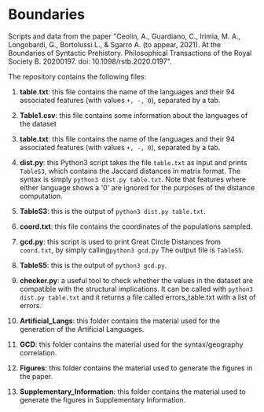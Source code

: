 # Boundaries
Scripts and data from the paper "Ceolin, A., Guardiano, C., Irimia, M. A., Longobardi, G., Bortolussi L., & Sgarro A. (to appear, 2021). At the Boundaries of Syntactic Prehistory. Philosophical Transactions of the Royal Society B. 20200197. doi: 10.1098/rstb.2020.0197". 

The repository contains the following files:

1. **table.txt**: this file contains the name of the languages and their 94 associated features (with values ```+, -, 0```), separated by a tab. 

2. **Table1.csv**: this file contains some information about the languages of the dataset

3. **table.txt**: this file contains the name of the languages and their 94 associated features (with values ```+, -, 0```), separated by a tab. 

4. **dist.py**: this Python3 script takes the file ```table.txt``` as input and prints ```TableS3```, which contains the Jaccard distances in matrix format. The syntax is simply ```python3 dist.py table.txt```. Note that features where either language shows a '0' are ignored for the purposes of the distance computation.

5. **TableS3**: this is the output of ```python3 dist.py table.txt```.

6. **coord.txt**: this file contains the coordinates of the populations sampled.

7. **gcd.py**: this script is used to print Great Circle Distances from ```coord.txt```, by simply calling```python3 gcd.py``` The output file is ```TableS5```.

8. **TableS5**: this is the output of ```python3 gcd.py```.

9.  **checker.py**: a useful tool to check whether the values in the dataset are compatible with the structural implications. It can be called with ```python3 dist.py table.txt``` and it returns a file called errors_table.txt with a list of errors.   

10. **Artificial_Langs**: this folder contains the material used for the generation of the Artificial Languages.

11. **GCD**: this folder contains the material used for the syntax/geography correlation.

12. **Figures**: this folder contains the material used to generate the figures in the paper.

13. **Supplementary_Information**: this folder contains the material used to generate the figures in Supplementary Information.



